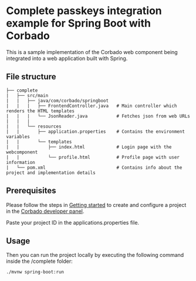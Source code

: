 # Complete passkeys integration example for Spring Boot with Corbado

This is a sample implementation of the Corbado web component being integrated into a web application built with Spring.

## File structure

```
├── complete
|   ├── src/main
|   |   ├── java/com/corbado/springboot
|   |   |   ├── FrontendController.java   # Main controller which renders the HTML templates
|   |   |   └── JsonReader.java           # Fetches json from web URLs
|   |   |
|   |   └── resources
|   |       ├── application.properties    # Contains the environment variables
|   |       └── templates
|   |           ├── index.html            # Login page with the webcomponent
|   |           └── profile.html          # Profile page with user information
|   └── pom.xml                           # Contains info about the project and implementation details
```

## Prerequisites

Please follow the steps in [Getting started](https://docs.corbado.com/overview/getting-started) to create and configure
a project in the [Corbado developer panel](https://app.corbado.com/signin#register).

Paste your project ID in the applications.properties file.

## Usage

Then you can run the project locally by executing the following command inside the /complete folder:

```bash
./mvnw spring-boot:run
```
